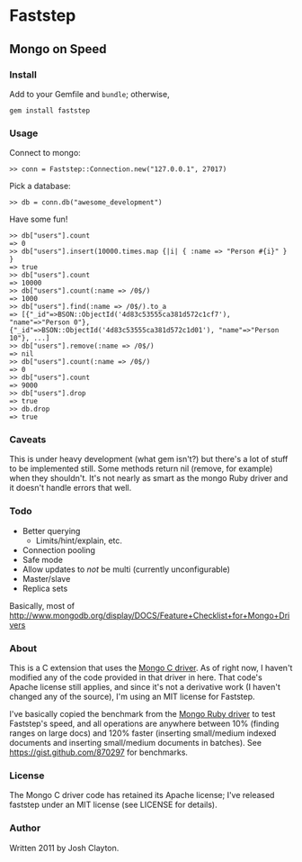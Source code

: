 # Faststep

## Mongo on Speed

### Install

Add to your Gemfile and `bundle`; otherwise,

    gem install faststep

### Usage

Connect to mongo:

    >> conn = Faststep::Connection.new("127.0.0.1", 27017)

Pick a database:

    >> db = conn.db("awesome_development")

Have some fun!

    >> db["users"].count
    => 0
    >> db["users"].insert(10000.times.map {|i| { :name => "Person #{i}" } }
    => true
    >> db["users"].count
    => 10000
    >> db["users"].count(:name => /0$/)
    => 1000
    >> db["users"].find(:name => /0$/).to_a
    => [{"_id"=>BSON::ObjectId('4d83c53555ca381d572c1cf7'), "name"=>"Person 0"}, {"_id"=>BSON::ObjectId('4d83c53555ca381d572c1d01'), "name"=>"Person 10"}, ...]
    >> db["users"].remove(:name => /0$/)
    => nil
    >> db["users"].count(:name => /0$/)
    => 0
    >> db["users"].count
    => 9000
    >> db["users"].drop
    => true
    >> db.drop
    => true

### Caveats

This is under heavy development (what gem isn't?) but there's a lot of stuff to be implemented still. Some methods return nil (remove, for example) when they shouldn't.
It's not nearly as smart as the mongo Ruby driver and it doesn't handle errors that well.

### Todo

* Better querying
  * Limits/hint/explain, etc.
* Connection pooling
* Safe mode
* Allow updates to *not* be multi (currently unconfigurable)
* Master/slave
* Replica sets

Basically, most of http://www.mongodb.org/display/DOCS/Feature+Checklist+for+Mongo+Drivers

### About

This is a C extension that uses the [Mongo C driver](https://github.com/mongodb/mongo-c-driver).
As of right now, I haven't modified any of the code provided in that driver in here.
That code's Apache license still applies, and since it's not a derivative work (I haven't
changed any of the source), I'm using an MIT license for Faststep.

I've basically copied the benchmark from the [Mongo Ruby driver](https://github.com/mongodb/mongo-ruby-driver)
to test Faststep's speed, and all operations are anywhere between 10% (finding ranges on large docs)
and 120% faster (inserting small/medium indexed documents and inserting small/medium documents in batches).
See https://gist.github.com/870297 for benchmarks.

### License

The Mongo C driver code has retained its Apache license; I've released faststep under an MIT license (see
LICENSE for details).

### Author

Written 2011 by Josh Clayton.
